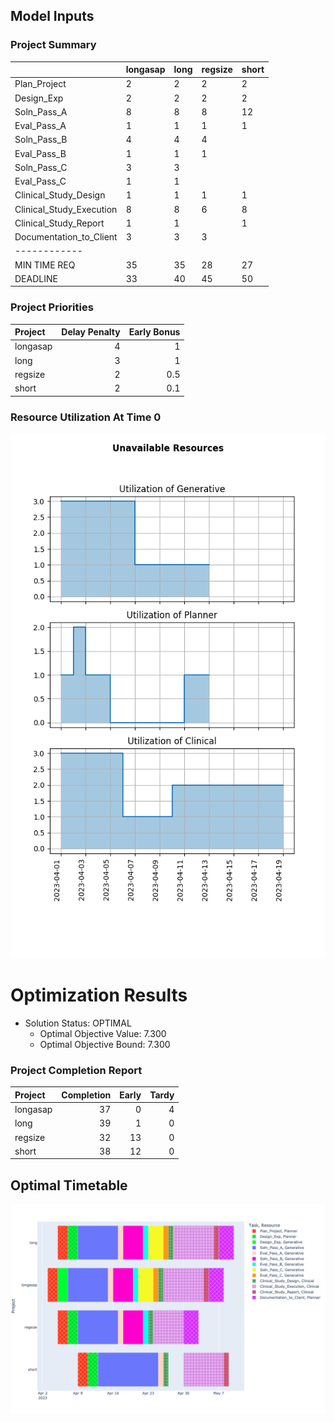 ## Model Inputs
### Project Summary

|                          | longasap   | long   | regsize   | short   |
|:-------------------------|:-----------|:-------|:----------|:--------|
| Plan_Project             | 2          | 2      | 2         | 2       |
| Design_Exp               | 2          | 2      | 2         | 2       |
| Soln_Pass_A              | 8          | 8      | 8         | 12      |
| Eval_Pass_A              | 1          | 1      | 1         | 1       |
| Soln_Pass_B              | 4          | 4      | 4         |         |
| Eval_Pass_B              | 1          | 1      | 1         |         |
| Soln_Pass_C              | 3          | 3      |           |         |
| Eval_Pass_C              | 1          | 1      |           |         |
| Clinical_Study_Design    | 1          | 1      | 1         | 1       |
| Clinical_Study_Execution | 8          | 8      | 6         | 8       |
| Clinical_Study_Report    | 1          | 1      |           | 1       |
| Documentation_to_Client  | 3          | 3      | 3         |         |
| ------------             |            |        |           |         |
| MIN TIME REQ             | 35         | 35     | 28        | 27      |
| DEADLINE                 | 33         | 40     | 45        | 50      |




### Project Priorities

| Project      |   Delay Penalty |     Early Bonus |
| :------      |   ------------: |     ----------: |
| longasap     |               4 |               1 |
| long         |               3 |               1 |
| regsize      |               2 |             0.5 |
| short        |               2 |             0.1 |




### Resource Utilization At Time 0
![Resource Prior Utilization](scheduling/scheduling_RD_resource_prior_utilization.png)
# Optimization Results



- Solution Status: OPTIMAL
	- Optimal Objective Value: 7.300
	- Optimal Objective Bound: 7.300




### Project Completion Report
| Project    | Completion |  Early |  Tardy |
| :------    | ---------: |  ----: |  ----: |
| longasap   |         37 |      0 |      4 |
| long       |         39 |      1 |      0 |
| regsize    |         32 |     13 |      0 |
| short      |         38 |     12 |      0 |

## Optimal Timetable
![Timetable](scheduling/scheduling_RD_timetable.png)



